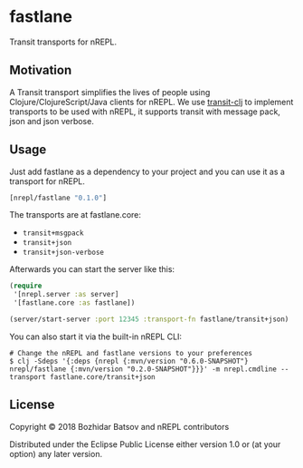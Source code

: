# fastlane

Transit transports for nREPL.

## Motivation

A Transit transport simplifies the lives of people using
Clojure/ClojureScript/Java clients for nREPL. We use
[transit-clj][tclj] to implement transports to be used with nREPL, it
supports transit with message pack, json and json verbose.

[tclj]: https://github.com/cognitect/transit-clj/blob/master/src/cognitect/transit.clj

## Usage

Just add fastlane as a dependency to your project and you can use it as a transport for nREPL.

```clojure
[nrepl/fastlane "0.1.0"]
```

The transports are at fastlane.core:

* `transit+msgpack`
* `transit+json`
* `transit+json-verbose`

Afterwards you can start the server like this:

``` clojure
(require
 '[nrepl.server :as server]
 '[fastlane.core :as fastlane])

(server/start-server :port 12345 :transport-fn fastlane/transit+json)
```

You can also start it via the built-in nREPL CLI:

``` shell
# Change the nREPL and fastlane versions to your preferences
$ clj -Sdeps '{:deps {nrepl {:mvn/version "0.6.0-SNAPSHOT"} nrepl/fastlane {:mvn/version "0.2.0-SNAPSHOT"}}}' -m nrepl.cmdline --transport fastlane.core/transit+json
```

## License

Copyright © 2018 Bozhidar Batsov and nREPL contributors

Distributed under the Eclipse Public License either version 1.0 or (at your option) any later version.
